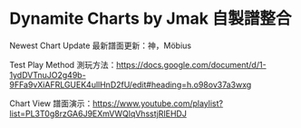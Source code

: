 # Dynamite Charts by Jmak 自製譜整合

Newest Chart Update 最新譜面更新：神，Möbius

Test Play Method 測玩方法：https://docs.google.com/document/d/1-1ydDVTnuJO2g49b-9FFa9vXiAFRLGUEK4ullHnD2fU/edit#heading=h.o98ov37a3wxg

Chart View 譜面演示：https://www.youtube.com/playlist?list=PL3T0g8rzGA6J9EXmVWQlqVhsstjRIEHDJ